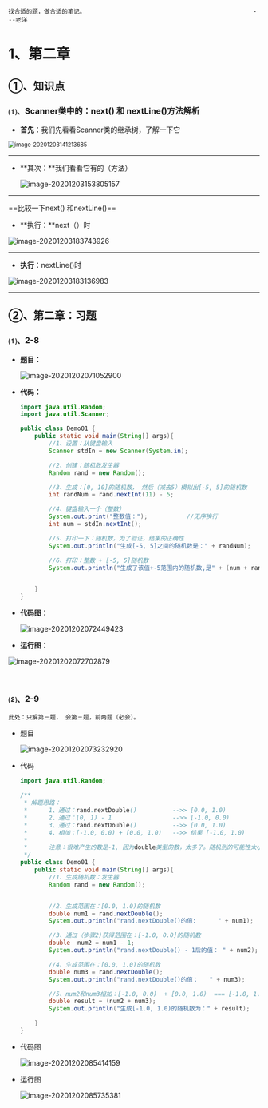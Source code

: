 ~~~
找合适的题，做合适的笔记。												---老洋
~~~





# 1、第二章

## ①、知识点

###  ⑴、Scanner类中的：next() 和 nextLine()方法解析

- **首先**：我们先看看Scanner类的继承树，了解一下它

<img src="https://gitee.com/sheep-are-flying-in-the-sky/my-picture/raw/master/picture4/image-20201203141213685.png" alt="image-20201203141213685" style="zoom: 80%;" />

---



- **其次：**我们看看它有的（方法）

  ![image-20201203153805157](https://gitee.com/sheep-are-flying-in-the-sky/my-picture/raw/master/picture4/image-20201203153805157.png)

---



==比较一下next() 和nextLine()== 

- **执行：**next（）时

![image-20201203183743926](https://gitee.com/sheep-are-flying-in-the-sky/my-picture/raw/master/picture4/image-20201203183743926.png)

---

- **执行**：nextLine()时

![image-20201203183136983](https://gitee.com/sheep-are-flying-in-the-sky/my-picture/raw/master/picture4/image-20201203183136983.png)



---



## ②、第二章：习题

### ⑴、2-8

- **题目：**

  ![image-20201202071052900](https://gitee.com/sheep-are-flying-in-the-sky/my-picture/raw/master/picture3/image-20201202071052900.png)

- **代码：**

  ~~~java
  import java.util.Random;
  import java.util.Scanner;
  
  public class Demo01 {
      public static void main(String[] args){
          //1、设置：从键盘输入
          Scanner stdIn = new Scanner(System.in);
  
          //2、创建：随机数发生器
          Random rand = new Random();
  
          //3、生成：[0, 10]的随机数， 然后（减去5）模拟出[-5, 5]的随机数
          int randNum = rand.nextInt(11) - 5;
  
          //4、键盘输入一个（整数）
          System.out.print("整数值：");           //无序换行
          int num = stdIn.nextInt();
  
          //5、打印一下：随机数，为了验证，结果的正确性
          System.out.println("生成[-5, 5]之间的随机数是：" + randNum);
  
          //6、打印：整数 + [-5, 5]随机数
          System.out.println("生成了该值+-5范围内的随机数,是" + (num + randNum));
  
  
      }
  }
  
  
  ~~~

  

- **代码图：**

  ![image-20201202072449423](https://gitee.com/sheep-are-flying-in-the-sky/my-picture/raw/master/picture3/image-20201202072449423.png)

- **运行图：**

![image-20201202072702879](https://gitee.com/sheep-are-flying-in-the-sky/my-picture/raw/master/picture3/image-20201202072702879.png)

​			



### ⑵、2-9

~~~
此处：只解第三题， 会第三题，前两题（必会）。
~~~

- 题目

  ![image-20201202073232920](https://gitee.com/sheep-are-flying-in-the-sky/my-picture/raw/master/picture3/image-20201202073232920.png)

- 代码

  ~~~java
  import java.util.Random;
  
  /**
   * 解题思路：
   *      1、通过：rand.nextDouble()          -->> [0.0, 1.0)
   *      2、通过：[0, 1) - 1                 -->> [-1.0, 0.0)
   *      3、通过：rand.nextDouble()          -->> [0.0, 1.0)
   *      4、相加：[-1.0, 0.0) + [0.0, 1.0)   -->> 结果 [-1.0, 1.0)
   *
   *      注意：很难产生的数是-1, 因为double类型的数，太多了。随机到的可能性太小
   */
  public class Demo01 {
      public static void main(String[] args){
          //1、生成随机数：发生器
          Random rand = new Random();
  
  
          //2、生成范围在：[0.0, 1.0)的随机数
          double num1 = rand.nextDouble();
          System.out.println("rand.nextDouble()的值:      " + num1);
  
          //3、通过（步骤2)获得范围在：[-1.0, 0.0]的随机数
          double  num2 = num1 - 1;
          System.out.println("rand.nextDouble() - 1后的值： " + num2);
  
          //4、生成范围在：[0.0, 1.0)的随机数
          double num3 = rand.nextDouble();
          System.out.println("rand.nextDouble()的值：   " + num3);
  
          //5、num2和num3相加：[-1.0, 0.0)  + [0.0, 1.0)  === [-1.0, 1.0)
          double result = (num2 + num3);
          System.out.println("生成[-1.0, 1.0)的随机数为：" + result);
  
      }
  }
  
  ~~~

  

- 代码图

  ![image-20201202085414159](https://gitee.com/sheep-are-flying-in-the-sky/my-picture/raw/master/picture3/image-20201202085414159.png)



- 运行图

  ![image-20201202085735381](https://gitee.com/sheep-are-flying-in-the-sky/my-picture/raw/master/picture3/image-20201202085735381.png)

